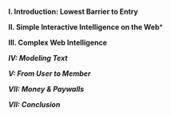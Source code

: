**I. Introduction: Lowest Barrier to Entry**

**II. Simple Interactive Intelligence on the Web***

**III. Complex Web Intelligence**

***IV: Modeling Text***

***V: From User to Member***

***VII: Money & Paywalls***

***VII: Conclusion***
